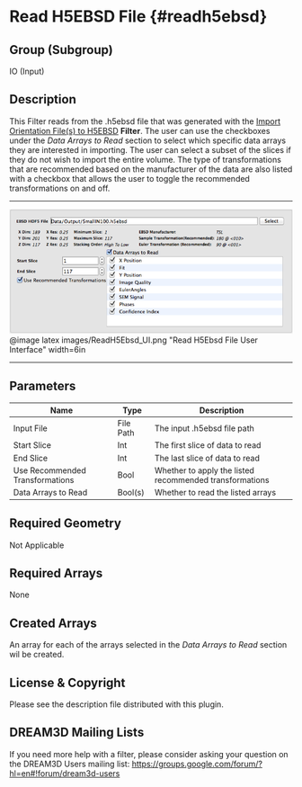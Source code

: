 Read H5EBSD File {#readh5ebsd}
=============

## Group (Subgroup) ##
IO (Input)

## Description ##

This Filter reads from the .h5ebsd file that was generated with the [Import Orientation File(s) to H5EBSD](ebsdtoh5ebsd.html) **Filter**. The user can use the checkboxes under the _Data Arrays to Read_ section to select which specific data arrays they are interested in importing. The user can select a subset of the slices if they do not wish to import the entire volume. The type of transformations that are recommended based on the manufacturer of the data are also listed with a checkbox that allows the user to toggle the recommended transformations on and off.

-----

![Read H5Ebsd File User Interface](images/ReadH5Ebsd_UI.png)
@image latex images/ReadH5Ebsd_UI.png "Read H5Ebsd File User Interface" width=6in

-----

## Parameters ##
| Name | Type | Description |
|------|------| ----------- |
| Input File | File Path | The input .h5ebsd file path |
| Start Slice | Int | The first slice of data to read |
| End Slice | Int | The last slice of data to read |
| Use Recommended Transformations | Bool | Whether to apply the listed recommended transformations |
| Data Arrays to Read | Bool(s) | Whether to read the listed arrays |

## Required Geometry ##
Not Applicable

## Required Arrays ##
None

## Created Arrays ##
An array for each of the arrays selected in the _Data Arrays to Read_ section wil be created.

## License & Copyright ##

Please see the description file distributed with this plugin.

## DREAM3D Mailing Lists ##

If you need more help with a filter, please consider asking your question on the DREAM3D Users mailing list:
https://groups.google.com/forum/?hl=en#!forum/dream3d-users


